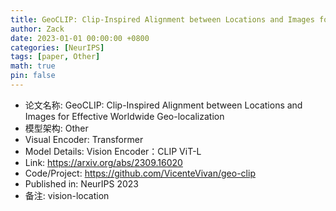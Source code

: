 ```yaml
---
title: GeoCLIP: Clip-Inspired Alignment between Locations and Images for Effective Worldwide Geo-localization
author: Zack
date: 2023-01-01 00:00:00 +0800
categories: [NeurIPS]
tags: [paper, Other]
math: true
pin: false
---
```

- 论文名称: GeoCLIP: Clip-Inspired Alignment between Locations and Images for Effective Worldwide Geo-localization
- 模型架构: Other
- Visual Encoder: Transformer
- Model Details: Vision Encoder：CLIP ViT-L
- Link: https://arxiv.org/abs/2309.16020
- Code/Project: https://github.com/VicenteVivan/geo-clip
- Published in: NeurIPS 2023
- 备注: vision-location
